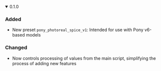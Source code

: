 <details open><summary>0.1.0</summary>

### Added
- New preset `pony_photoreal_spice_v1`: Intended for use with Pony v6-based models

### Changed
- Now controls processing of values from the main script, simplifying the process of adding new features

</details>
